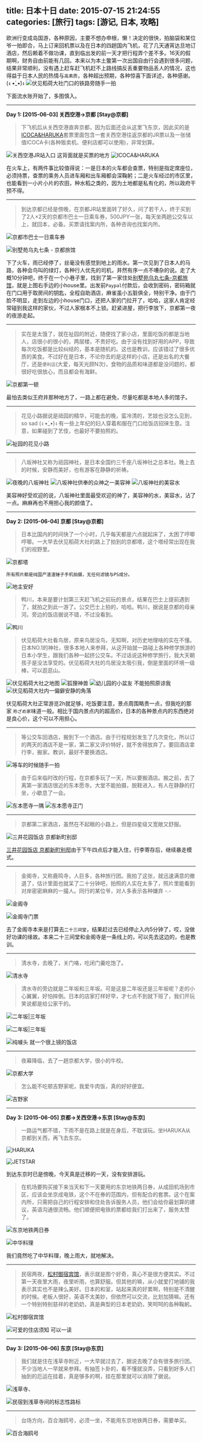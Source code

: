 title: 日本十日
date: 2015-07-15 21:24:55
categories: [旅行]
tags: [游记, 日本, 攻略]
---
欧洲行变成岛国游，各种原因，主要不想办申根，懒！决定的很快，拍脑袋和某位爷一拍即合，马上订来回机票以及在日本的四趟国内飞机，花了几天通宵达旦地订酒店，然后赖着不做功课，直到临出发的前一天才把行程弄个差不多。16天的假期啊，财务自由前能有几回。本来以为本土鳖第一次出国自由行会遇到很多问题，结果非常顺利，没有遇上赶车赶飞机赶不上路线搞反丢重要物品丢人的情况，这也得益于日本人民的热情与`高素质`，各种超出预期，各种惊喜下面详述，各种感谢。(ง •̀_•́)ง
![伏见稻荷大社门口的铁路旁随手一拍](http://7xkerz.com1.z0.glb.clouddn.com/IMG_20150604_114809.jpg)

下面流水账开始了，多图慎入。

<!--more-->

---

**Day 1: [2015-06-03] 关西空港->京都 [Stay@京都]**
> 下飞机后从关西空港直奔京都，因为后面还会从这里飞东京，因此买的是[ICOCA&HARUKA](http://www.westjr.co.jp/global/sc/travel-information/pass/icoca-haruka/)套票里面包含一套关西空港往返京都的JR票以及一张储值ICOCA卡(各种贩卖机、便利店都可以使用)，非常划算。

![关西空港JR站入口 这背面就是买票的地方](http://7xkerz.com1.z0.glb.clouddn.com/IMG_20150603_152705.jpg)
![ICOCA&HARUKA](http://7xkerz.com1.z0.glb.clouddn.com/IMG_20150603_164917.jpg)

在火车上，有两件事比较值得说：一是日本的火车都会查票，特别是指定席座位，必须持票，查票的乘务人员进车厢和出车厢都会深鞠躬；二是火车经过的市区里，也能看到一小片小片的农田，种水稻之类的，因为土地都是私有化的，所以政府干预不得。

---

> 到达京都已经是傍晚，在京都JR站里面转了好久，问了若干人，终于买到了2人×2天的京都市巴士一日乘车券，500JPY一张，每天坐两趟公交车以上，就回本，必备。买票请找案内所，各种咨询也找案内所。

![京都市巴士一日乘车券](http://7xkerz.com1.z0.glb.clouddn.com/IMG_20150817_110307.jpg)

![别墅苑乌丸七条 - 京都旅馆](http://7xkerz.com1.z0.glb.clouddn.com/IMG_20150603_183100.jpg)

下了火车，雨已经停了，丝毫没有感觉到地上的雨水。第一次见到了日本人的马路，各种会鸟叫的绿灯，各种行人优先的司机，井然有序一点不嘈杂的说。走了大概10分钟吧，终于在一个小巷子里，找到了第一家住处[别墅苑乌丸七条-京都旅馆](https://www.booking.com/hotel/jp/villa-court-karasuma-nanajo.zh-cn.html?aid=304142;sid=34f2fbf2bc69d52ae94077f98e9f7fe7;dcid=2)，就是上图右手边的小house里。出发前`Paypal`付款后，会收到密码，密码箱就在门口用于取房间的钥匙，全程自助酒店，麻雀虽小五脏俱全，特别干净。由于门脸不明显，走到左边的小house门口，还把人家的门拉开了，哈哈，这家人肯定经常碰到我这样的家伙，不过人家根本不上锁。赶紧进屋，把行李放下，京都第一夜的夜游走起。

---

>实在是太饿了，就在祉园的附近，随便找了家小店，里面吃饭的都是当地人，店很小的很小的，两层楼，不贵好吃。由于没有找到好用的APP，导致每次吃饭都是比较纠结的，基本是随机的。这也是教训，应该错过了很多优质的美食。不过好在是日本，不论你去的是这样的小店，还是出名的大餐厅，还是`便利店`(大爱，每天光顾N次)，食物的品质和味道都是没问题的，都很好吃很放心，而且都会有海鲜。

![京都第一顿](http://7xkerz.com1.z0.glb.clouddn.com/IMG_20150603_192156.jpg)

最怕去类似王府井那种地方了，一路上都在避免，尽量吃都是本地人多的馆子。

---

> 花见小路据说是祗园的精华，可能去的晚，蛮冷清的，艺妓也没怎么见到，so sad (ง •̀_•́)ง 有一些上年纪的妇人穿着和服在门口给饭店招徕生意。注意，如果碰到了艺伎，也最好不要拍照的。

![祉园的花见小路](http://7xkerz.com1.z0.glb.clouddn.com/IMG_20150603_194901.jpg)

---

> 八坂神社又称为祇园神社，是日本全国约三千座八坂神社之总本社。晚上去的时候，安静而美好，也有游客在静静的祈祷。

![夜晚的八坂神社](http://7xkerz.com1.z0.glb.clouddn.com/IMG_20150603_195748.jpg)
![八坂神社供奉的众神之一美容神](http://7xkerz.com1.z0.glb.clouddn.com/IMG_20150603_200606.jpg)
![八坂神社的美容水](http://7xkerz.com1.z0.glb.clouddn.com/IMG_20150603_200621.jpg)

美容神好受欢迎的说，八坂神社里面最受欢迎的神了，美容神的水，美容水，沾了一点。麻麻再也不用担心我的颜值了。

---

**Day 2: [2015-06-04] 京都 [Stay@京都]**

> 日本比国内的时间快了一个小时，几乎每天都是六点就起床了，太困了哼唧哼唧。一大早去伏见稻荷大社的路上了拍到的京都塔，这个塔经常出现在我们的视野里。 

![京都塔](http://7xkerz.com1.z0.glb.clouddn.com/IMG_20150604_091818.jpg)


`所有照片都是纯国产渣渣锤子手机拍摄，无任何滤镜与PS成分。`

![地主安好](http://7xkerz.com1.z0.glb.clouddn.com/IMG_20150604_090258.jpg)

> 鸭川，本来是要计划第三天赶飞机之前玩的景点，结果在巴士上提前遇到了，就拍之到此一游了。公交巴士上拍的，哈哈。鸭川，据说是京都的母亲河。旁边的饭店据说不错，不过没看到。

![鸭川](http://7xkerz.com1.z0.glb.clouddn.com/IMG_20150604_094215.jpg)

> 伏见稻荷大社看鸟居，原来鸟居没鸟，无知啊，对历史地理啥的实在不懂。日本NO.1的神社，很多本地人来参拜，从这开始就一路碰上各种修学旅游的日本小学生，跟我们各种一起挤公交车。不过话说这种修学旅行，我大天朝孩子是没法享受的。伏见稻荷大社的鸟居没太吸引我，倒是里面的环境一级棒，可以逛逛山。

![伏见稻荷大社之地图](http://7xkerz.com1.z0.glb.clouddn.com/IMG_20150604_100148.jpg)
![狐狸神兽](http://7xkerz.com1.z0.glb.clouddn.com/IMG_20150604_100721.jpg)
![幼儿园的小盆友 不能拍照原谅我](http://7xkerz.com1.z0.glb.clouddn.com/IMG_20150604_102355.jpg)
![伏见稻荷大社内一偏僻安静的角落](http://7xkerz.com1.z0.glb.clouddn.com/IMG_20150604_104708.jpg)

伏见稻荷大社正常游览2h就足够，吃饭要注意，景点周围略贵一点，但我吃的那家
`祢ざめ家`味道一般。相比于国内景点内的超高价，日本的各种景点内的东西绝对是良心价，这个可以不用担心。

---

> 等公交车回酒店，搬到下一个酒店。由于行程规划发生了几次变化，所以订的两天的酒店不是一家，第二家又评价特好，就不舍得放弃了。要回酒店拿行李，搬家。教训，最好不要换酒店。

![等车的时候随手一拍](http://7xkerz.com1.z0.glb.clouddn.com/IMG_20150604_115907.jpg)

> 由于后来临时改的行程，在京都多玩了一天，所以要搬酒店。搬之前，去了离第一家酒店很近的东本愿寺。大堂不能拍摄，脱鞋进入，有人在静静的打坐，小歇息了一会。

![东本愿寺一隅](http://7xkerz.com1.z0.glb.clouddn.com/IMG_20150604_123953.jpg)
![东本愿寺正门](http://7xkerz.com1.z0.glb.clouddn.com/IMG_20150604_125245.jpg)

---

> 京都第二家酒店，虽然在不起眼的小路上，但是四星级又宽敞又舒服。

![三井花园饭店 京都新町别邸](http://7xkerz.com1.z0.glb.clouddn.com/IMG_20150604_133513.jpg)

[三井花园饭店 京都新町别邸](https://www.booking.com/hotel/jp/mitsui-garden-kyoto-shinmachi-bettei.zh-cn.html?aid=304142;sid=34f2fbf2bc69d52ae94077f98e9f7fe7;dcid=2)由于下午四点后才能入住，行李寄存后，继续暴走模式。

---

> 金阁寺，又称鹿鸣寺，人巨多，各种旅行团。我拍了这张，就迅速满意的撤退了，估计里面也就呆了二十分钟吧，拍照的人实在太多了，照片里能看到对岸密密麻麻的一撮人。同行的某位爷，对人多表示各种嫌弃 -.-

![金阁寺](http://7xkerz.com1.z0.glb.clouddn.com/IMG_20150604_150428.jpg)

![金阁寺门票](http://7xkerz.com1.z0.glb.clouddn.com/IMG_20150817_151808.jpg)

去了金阁寺本来是打算去`二十三间堂`，结果赶过去已经停止入内5分钟了，哎，没做好功课的缘故。本来二十三间堂和金阁寺是一条线上的，可以先去这边的，也是教训。

---

> 清水寺，去晚了，关门咯，吃闭门羹吃饱了。

![清水寺](http://7xkerz.com1.z0.glb.clouddn.com/IMG_20150604_180523.jpg)

> 清水寺的旁边就是二年坂和三年坂。可是这是二年坂还是三年坂呢？走的小心翼翼，好怕摔倒。日本的店家打样好早，才七点不到就下班了，我们开玩笑说都是给公家干的。

![二年坂|三年坂](http://7xkerz.com1.z0.glb.clouddn.com/IMG_20150604_183748.jpg)

![二年坂|三年坂](http://7xkerz.com1.z0.glb.clouddn.com/IMG_20150604_183344.jpg)

![纯噱头 就一个很上镜的饭店](http://7xkerz.com1.z0.glb.clouddn.com/IMG_20150604_184318.jpg)

---

> 夜幕降临，去了一趟京都大学，很小的牛校。

![京都大学](http://7xkerz.com1.z0.glb.clouddn.com/IMG_20150604_192441.jpg)

> 怎么能不吃顿吉野家呢，我爱牛肉饭，真的好好便宜。

![吉野家](http://7xkerz.com1.z0.glb.clouddn.com/IMG_20150604_195304.jpg)

---

**Day 3: [2015-06-05] 京都->关西空港->东京 [Stay@东京]**

> 一路运气都不错，下雨不是在路上就是在身后，不耽误玩。坐HARUKA从京都到关西，再飞去东京。

![HARUKA](http://7xkerz.com1.z0.glb.clouddn.com/IMG_20150605_101041.jpg)

![JETSTAR](http://7xkerz.com1.z0.glb.clouddn.com/IMG_20150605_134125.jpg)

到达东京时已是傍晚，今天真是迁移的一天，没有安排游玩。

> 在机场要购买接下来当天和下一天要用的东京地铁两日券，从成田机场到市区，应该会坐京成电铁，这个不在券的范围内，但有配合的套票。这个在案内所，只需把自己的行程安排和住处告诉服务人员，他们会给你最划算的建议，英语沟通很流畅。他们顺便把电铁的票都给我们打出来了，服务太赞了。

![东京地铁两日券](http://7xkerz.com1.z0.glb.clouddn.com/IMG_20150817_160219.jpg)

![中华料理](http://7xkerz.com1.z0.glb.clouddn.com/IMG_20150605_195250.jpg)

我们竟然吃了中华料理，晚上雨大，就地解决。

---

> 民宿两夜，[松村御宿宾馆](https://www.booking.com/hotel/jp/matsumura.zh-cn.html?aid=304142;sid=34f2fbf2bc69d52ae94077f98e9f7fe7;dcid=2)，表示就是图个好奇，真心不是很方便其实。不过第一天夜里大雨，夜里听雨，也算舒服。但其他的嘛，从小就爱打地铺的我表示其实也不是辣么美好。日本的和室，站起来真的好累啊，特别是不清醒的时候。老板人很好，英语不太美妙，但依然可以交流，比划加猜嘛。还有一个特别特别慈祥的老奶奶，真是典型的日本老奶奶，笑呵呵的各种鞠躬。

![松村御宿宾馆](http://7xkerz.com1.z0.glb.clouddn.com/IMG_20150605_204233.jpg)

![可爱的住店须知 可以一读](http://7xkerz.com1.z0.glb.clouddn.com/IMG_20150605_212955.jpg)

---

**Day 3: [2015-06-06] 东京 [Stay@东京]**

> 我们就是住在浅草寺附近，一大早就过去了，据说去晚了会有很多旅行团。不少当地人一早就来参拜。有抽签卜卦的，看不懂就没弄，只看到好多人们抽到的厄运在挂着，真是够多的啊，挂在那里就可以消除了据说。

![浅草寺](http://7xkerz.com1.z0.glb.clouddn.com/IMG_20150606_080902.jpg)、

![民宿到浅草寺间的标志性路标](http://7xkerz.com1.z0.glb.clouddn.com/IMG_20150606_074750.jpg)

---

> 台场方向，百合海鸥号，必须一坐，不能用东京地铁两日券，需要单买。

![百合海鸥号](http://7xkerz.com1.z0.glb.clouddn.com/IMG_20150606_093118.jpg)